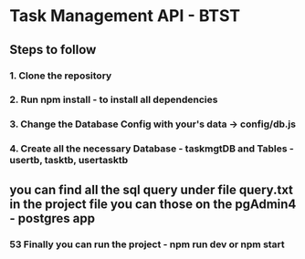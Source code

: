 # Task Management API - BTST

## Steps to follow

### 1. Clone the repository
### 2. Run npm install - to install all dependencies
### 3. Change the Database Config with your's data -> config/db.js
### 4. Create all the necessary Database - taskmgtDB and Tables - usertb, tasktb, usertasktb
## you can find all the sql query under file query.txt in the project file you can those on the pgAdmin4 - postgres app
### 53 Finally you can run the project - npm run dev or npm start
